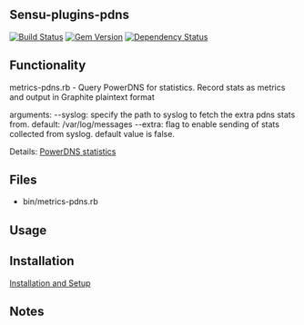 ## Sensu-plugins-pdns

[![Build Status](https://travis-ci.org/sensu-plugins/sensu-plugins-pdns.svg?branch=master)](https://travis-ci.org/sensu-plugins/sensu-plugins-pdns)
[![Gem Version](https://badge.fury.io/rb/sensu-plugins-pdns.svg)](http://badge.fury.io/rb/sensu-plugins-pdns)
[![Dependency Status](https://gemnasium.com/sensu-plugins/sensu-plugins-pdns.svg)](https://gemnasium.com/sensu-plugins/sensu-plugins-pdns)

## Functionality
metrics-pdns.rb - Query PowerDNS for statistics. Record stats as metrics and output in Graphite plaintext format

arguments:
--syslog: specify the path to syslog to fetch the extra pdns stats from. default: /var/log/messages
--extra: flag to enable sending of stats collected from syslog. default value is false.

Details:
 [PowerDNS statistics](https://doc.powerdns.com/recursor/metrics.html)

## Files
 * bin/metrics-pdns.rb

## Usage

## Installation

[Installation and Setup](http://sensu-plugins.io/docs/installation_instructions.html)

## Notes
